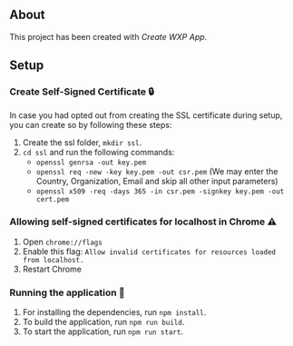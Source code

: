 ## About

This project has been created with _Create WXP App_.

## Setup

### **Create Self-Signed Certificate** :lock:

In case you had opted out from creating the SSL certificate during setup, you can create so by following these steps:

1. Create the ssl folder, `mkdir ssl`.
2. `cd ssl` and run the following commands:
    - `openssl genrsa -out key.pem`
    - `openssl req -new -key key.pem -out csr.pem` (We may enter the Country, Organization, Email and skip all other input parameters)
    - `openssl x509 -req -days 365 -in csr.pem -signkey key.pem -out cert.pem`

### **Allowing self-signed certificates for localhost in Chrome** :warning:

1. Open `chrome://flags`
2. Enable this flag: `Allow invalid certificates for resources loaded from localhost.`
3. Restart Chrome

### **Running the application** :rocket:

1. For installing the dependencies, run `npm install`.
2. To build the application, run `npm run build`.
3. To start the application, run `npm run start`.
